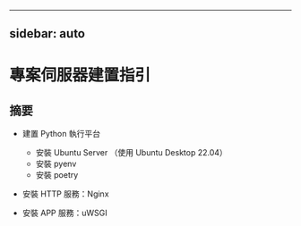 
---
sidebar: auto
---

<!-- markdownlint-disable MD024 MD043 -->


# 專案伺服器建置指引

## 摘要

 - 建置 Python 執行平台

    - 安裝 Ubuntu Server （使用 Ubuntu Desktop 22.04）
    - 安裝 pyenv
    - 安裝 poetry

 - 安裝 HTTP 服務：Nginx
 - 安裝 APP 服務：uWSGI
